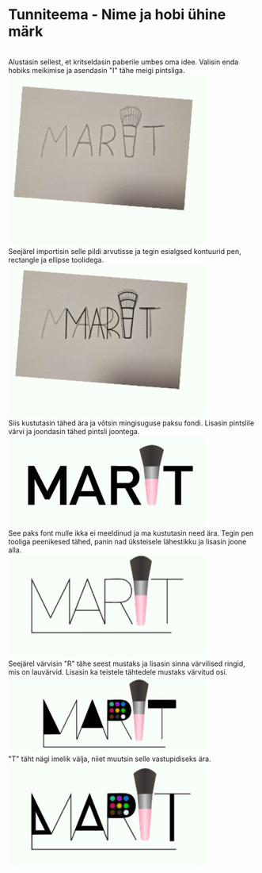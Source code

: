 # Tunniteema - Nime ja hobi ühine märk
<br>
Alustasin sellest, et kritseldasin paberile umbes oma idee. Valisin enda hobiks meikimise ja asendasin "I" tähe meigi pintsliga.
<br>
<img src="./images/nimi1.png" alt="Nime ja hobi ühine märk" width="400"/> <br>
Seejärel importisin selle pildi arvutisse ja tegin esialgsed kontuurid pen, rectangle ja ellipse toolidega. <br>
<img src="./images/nimi2.png" alt="Nime ja hobi ühine märk" width="400"/> <br> 
Siis kustutasin tähed ära ja võtsin mingisuguse paksu fondi. Lisasin pintslile värvi ja joondasin tähed pintsli joontega. <br>
<img src="./images/nimi3.png" alt="Nime ja hobi ühine märk" width="400"/><br>
See paks font mulle ikka ei meeldinud ja ma kustutasin need ära. Tegin pen tooliga peenikesed tähed, panin nad üksteisele lähestikku ja lisasin joone alla.
<br>
<img src="./images/nimi4.png" alt="Nime ja hobi ühine märk" width="400"/><br>
Seejärel värvisin "R" tähe seest mustaks ja lisasin sinna värvilised ringid, mis on lauvärvid. Lisasin ka teistele tähtedele mustaks värvitud osi.
<br>
<img src="./images/nimi5.png" alt="Nime ja hobi ühine märk" width="400"/><br>
"T" täht nägi imelik välja, niiet muutsin selle vastupidiseks ära.
<br>
<img src="./images/nimi7.png" alt="Nime ja hobi ühine märk" width="400"/><br>
